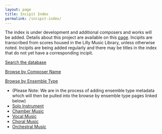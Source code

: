 ```yaml
---
layout: page
title: Incipit Index
permalink: /incipit-index/
---
```

The index is under development and additional composers and works will be added. Details about this project are available on this [page](https://annakijas1.github.io/rebalancing-music-canon/about/). Incipits are transcribed from scores housed in the Lilly Music Library, unless otherwise noted. Incipits are being added regularly and there may be titles in the index that do not yet have a corresponding incipit.

[Search the database](https://rebalancing-music-canon.com/_pages/search/)

[Browse by Composer Name](https://rebalancing-music-canon.com/incipit-indexv3/)

[Browse by Ensemble Type](https://rebalancing-music-canon.com/incipit-indexv2/)
  * (Please Note: We are in the process of adding ensemble type metadata which will then be pulled into the browse by ensemble type pages linked below) 
* [Solo Instrument](https://rebalancing-music-canon.com/solo)
* [Chamber Music](https://rebalancing-music-canon.com/chamber)
* [Vocal Music](https://rebalancing-music-canon.com/vocal)
* [Choral Music](https://rebalancing-music-canon.com/choral)
* [Orchestral Music](https://rebalancing-music-canon.com/orchestral)
